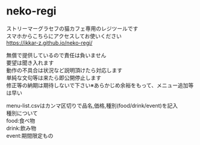 # neko-regi
ストリーマーグラセフの猫カフェ専用のレジツールです  
スマホからこちらにアクセスしてお使いください  
https://ikkar-z.github.io/neko-regi/  

無償で提供しているので責任は負いません  
要望は聞き入れます  
動作の不具合は状況など説明頂けたら対応します  
単純な文句等は来たら即公開停止します  
修正等の納期は期待しないで下さい※あらかじめ余裕をもって、メニュー追加等は早い  
 
menu-list.csvはカンマ区切りで品名,価格,種別(food/drink/event)を記入  
  種別について  
  food:食べ物  
  drink:飲み物  
  event:期間限定もの  
